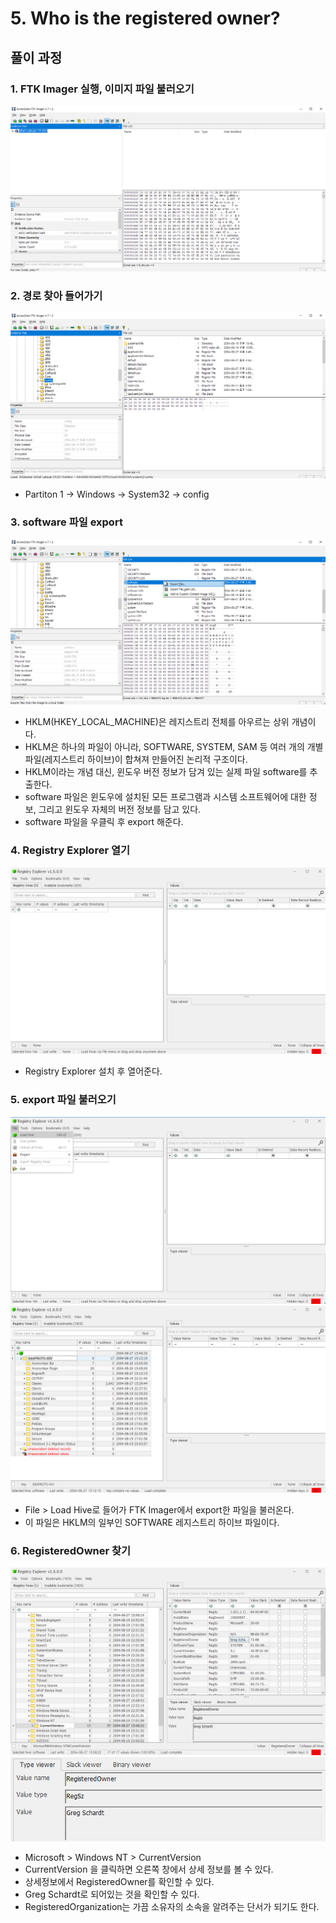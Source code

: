 # 5. Who is the registered owner?

## 풀이 과정
### 1. FTK Imager 실행, 이미지 파일 불러오기
![사진](../2/images/1.png)

### 2. 경로 찾아 들어가기
![사진](../2/images/2.png)

- Partiton 1 → Windows → System32 → config

### 3. software 파일 export
![사진](../2/images/3.png)

- HKLM(HKEY_LOCAL_MACHINE)은 레지스트리 전체를 아우르는 상위 개념이다.
- HKLM은 하나의 파일이 아니라, SOFTWARE, SYSTEM, SAM 등 여러 개의 개별 파일(레지스트리 하이브)이 합쳐져 만들어진 논리적 구조이다.
- HKLM이라는 개념 대신, 윈도우 버전 정보가 담겨 있는 실제 파일 software를 추출한다.
- software 파일은 윈도우에 설치된 모든 프로그램과 시스템 소프트웨어에 대한 정보, 그리고 윈도우 자체의 버전 정보를 담고 있다.
- software 파일을 우클릭 후 export 해준다.

### 4. Registry Explorer 열기
![사진](../2/images/4.png)

- Registry Explorer 설치 후 열어준다.

### 5. export 파일 불러오기
![사진](../2/images/5.png)
![사진](../2/images/6.png)

- File > Load Hive로 들어가 FTK Imager에서 export한 파일을 불러온다.
- 이 파일은 HKLM의 일부인 SOFTWARE 레지스트리 하이브 파일이다.

### 6. RegisteredOwner 찾기
![사진](images/1.png)
![사진](images/2.png)

- Microsoft > Windows NT > CurrentVersion
- CurrentVersion 을 클릭하면 오른쪽 창에서 상세 정보를 볼 수 있다.
- 상세정보에서 RegisteredOwner를 확인할 수 있다.
- Greg Schardt로 되어있는 것을 확인할 수 있다.
- RegisteredOrganization는 가끔 소유자의 소속을 알려주는 단서가 되기도 한다.